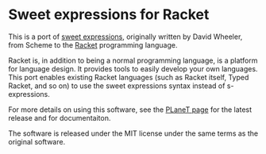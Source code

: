Sweet expressions for Racket
============================

This is a port of [sweet expressions](http://www.dwheeler.com/readable/),
originally written by David Wheeler, from Scheme to the
[Racket](http://www.racket-lang.org) programming language. 

Racket is, in addition to being a normal programming
language, is a platform for language design. It provides
tools to easily develop your own languages. This port
enables existing Racket languages (such as Racket itself,
Typed Racket, and so on) to use the sweet expressions syntax
instead of s-expressions.

For more details on using this software, see the [PLaneT
page](http://planet.racket-lang.org/display.ss?package=sweet.plt&owner=asumu)
for the latest release and for documentaiton.

The software is released under the MIT license under the
same terms as the original software.

